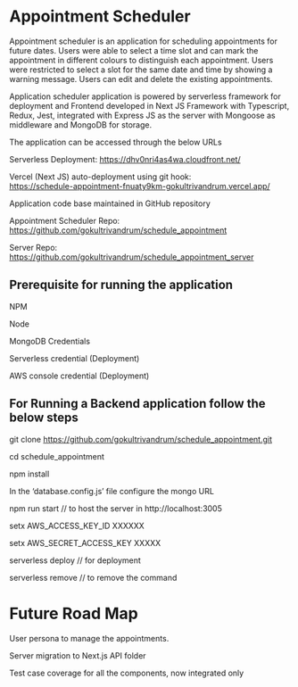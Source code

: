 # Appointment Scheduler
Appointment scheduler is an application for scheduling appointments for future dates. Users were able to select a time slot and can mark the appointment in different colours to distinguish each appointment. Users were restricted to select a slot for the same date and time by showing a warning message. Users can edit and delete the existing appointments.

Application scheduler application is powered by serverless framework for deployment and Frontend developed in Next JS Framework with Typescript, Redux, Jest, integrated with Express JS as the server with Mongoose as middleware and MongoDB for storage.

The application can be accessed through the below URLs

Serverless Deployment: 
https://dhv0nri4as4wa.cloudfront.net/

Vercel (Next JS) auto-deployment using git hook:  
https://schedule-appointment-fnuaty9km-gokultrivandrum.vercel.app/

Application code base maintained in GitHub repository 

Appointment Scheduler Repo: https://github.com/gokultrivandrum/schedule_appointment

Server Repo: https://github.com/gokultrivandrum/schedule_appointment_server

## Prerequisite for running the application
NPM

Node

MongoDB Credentials

Serverless credential (Deployment)

AWS console credential (Deployment)

## For Running a Backend application follow the below steps

git clone https://github.com/gokultrivandrum/schedule_appointment.git

cd schedule_appointment

npm install

In the ‘database.config.js’ file configure the mongo URL

npm run start // to host the server in http://localhost:3005

setx AWS_ACCESS_KEY_ID XXXXXX

setx AWS_SECRET_ACCESS_KEY XXXXX

serverless deploy // for deployment

serverless remove // to remove the command
 
# Future Road Map

User persona to manage the appointments.

Server migration to Next.js API folder

Test case coverage for all the components, now integrated only